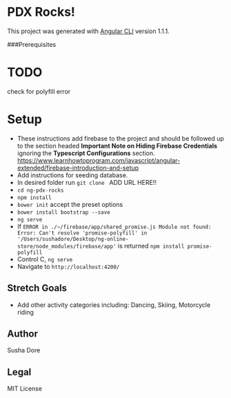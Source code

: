 # PDX Rocks!

This project was generated with [Angular CLI](https://github.com/angular/angular-cli) version 1.1.1.

###Prerequisites

# TODO
check for polyfill error

# Setup
  * These instructions add firebase to the project and should be followed up to the section headed __Important Note on Hiding Firebase Credentials__ ignoring the __Typescript Configurations__ section.  https://www.learnhowtoprogram.com/javascript/angular-extended/firebase-introduction-and-setup
  * Add instructions for seeding database.
  * In desired folder run `git clone ` ADD URL HERE!!
  * `cd ng-pdx-rocks`
  * `npm install`
  * `bower init` accept the preset options
  * `bower install bootstrap --save`
  * `ng serve`
  * If `ERROR in ./~/firebase/app/shared_promise.js
Module not found: Error: Can't resolve 'promise-polyfill' in '/Users/sushadore/Desktop/ng-online-store/node_modules/firebase/app'` is returned `npm install promise-polyfill`
  * Control C, `ng serve`
  * Navigate to `http://localhost:4200/`

## Stretch Goals
  * Add other activity categories including: Dancing, Skiing, Motorcycle riding

## Author
Susha Dore
## Legal
MIT License
